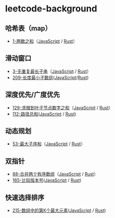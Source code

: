 # leetcode-background


## 哈希表（map）

-   [1-两数之和](https://leetcode-cn.com/problems/two-sum/)（[JavaScript](./js/src/two-sum.js) / [Rust](./rs/src/two_sum.rs)）

## 滑动窗口

-   [3-无重复最长子串](https://leetcode-cn.com/problems/longest-substring-without-repeating-characters)（[JavaScript](./js/src/longest-substring-without-repeating-characters.js) / [Rust](./rs/src/longest_substring_without_repeating_characters.rs)）
-   [209-长度最小子数组](https://leetcode-cn.com/problems/minimum-size-subarray-sum/submissions/)([JavaScript](./js/src/minimum-size-subarray-sum.js)/[Rust](./rs/src/minimum_size_sub_array_sum.rs))

## 深度优先/广度优先

-   [129-求根到叶子节点数字之和](https://leetcode-cn.com/problems/sum-root-to-leaf-numbers)（[JavaScript](./js/src/sum-numbers.js) / [Rust](./rs/src/sum_numbers.rs)）
-   [112-路径总和](https://leetcode-cn.com/problems/path-sum)([JavaScript](./js/src/path-sum.js) / [Rust](./rs/src/path_sum.rs))

## 动态规划

-   [53-最大子序和](https://leetcode-cn.com/problems/maximum-subarray/)（[JavaScript](./js/src/maximum-subarray.js) / [Rust](./rs/src/max_sub_array.rs)）

## 双指针

-   [88-合并两个有序数组](https://leetcode-cn.com/problems/merge-sorted-array/)（[JavaScript](./js/src/merge-sorted-array.js) / [Rust](./rs/src/merge_sorted_array.rs)）
-   [165-比较版本号](https://leetcode-cn.com/problems/compare-version-numbers/solution/bi-jiao-ban-ben-hao-by-leetcode/)([JavaScript](./js/src/compare-version-numbers.js) / [Rust](./rs/src/compare_version_numbers.rs))

## 快速选择排序

-   [215-数组中的第K个最大元素](https://leetcode-cn.com/problems/kth-largest-element-in-an-array/)([JavaScript](./js/src/kth-largest-element-in-an-array.js) / [Rust](./rs/src/kth_largest_element.rs))
